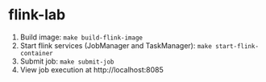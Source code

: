 # flink-lab

1. Build image: `make build-flink-image`
1. Start flink services (JobManager and TaskManager): `make start-flink-container`
1. Submit job: `make submit-job`
1. View job execution at http://localhost:8085
